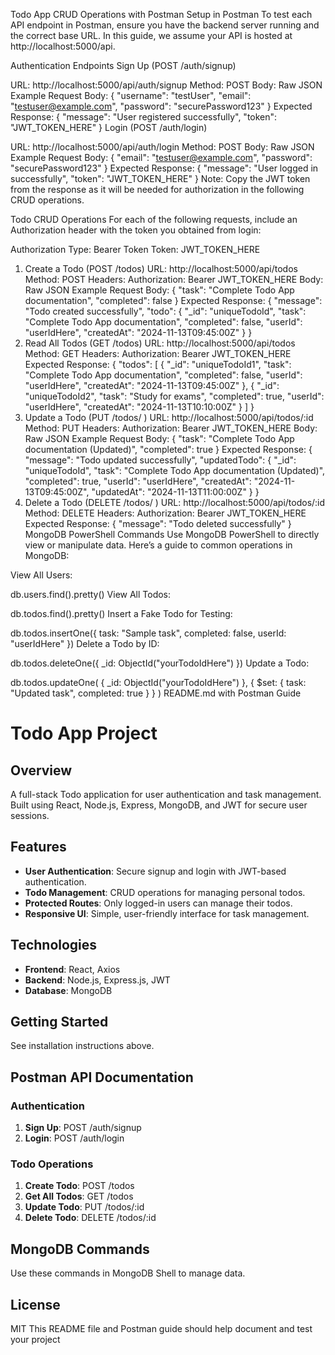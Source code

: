 Todo App CRUD Operations with Postman
Setup in Postman
To test each API endpoint in Postman, ensure you have the backend server running and the correct base URL. In this guide, we assume your API is hosted at http://localhost:5000/api.

Authentication Endpoints
Sign Up (POST /auth/signup)

URL: http://localhost:5000/api/auth/signup
Method: POST
Body: Raw JSON
Example Request Body:
{
  "username": "testUser",
  "email": "testuser@example.com",
  "password": "securePassword123"
}
Expected Response:
{
  "message": "User registered successfully",
  "token": "JWT_TOKEN_HERE"
}
Login (POST /auth/login)

URL: http://localhost:5000/api/auth/login
Method: POST
Body: Raw JSON
Example Request Body:
{
  "email": "testuser@example.com",
  "password": "securePassword123"
}
Expected Response:
{
  "message": "User logged in successfully",
  "token": "JWT_TOKEN_HERE"
}
Note: Copy the JWT token from the response as it will be needed for authorization in the following CRUD operations.

Todo CRUD Operations
For each of the following requests, include an Authorization header with the token you obtained from login:

Authorization Type: Bearer Token
Token: JWT_TOKEN_HERE
1. Create a Todo (POST /todos)
URL: http://localhost:5000/api/todos
Method: POST
Headers:
Authorization: Bearer JWT_TOKEN_HERE
Body: Raw JSON
Example Request Body:
{
  "task": "Complete Todo App documentation",
  "completed": false
}
Expected Response:
{
  "message": "Todo created successfully",
  "todo": {
    "_id": "uniqueTodoId",
    "task": "Complete Todo App documentation",
    "completed": false,
    "userId": "userIdHere",
    "createdAt": "2024-11-13T09:45:00Z"
  }
}
2. Read All Todos (GET /todos)
URL: http://localhost:5000/api/todos
Method: GET
Headers:
Authorization: Bearer JWT_TOKEN_HERE
Expected Response:
{
  "todos": [
    {
      "_id": "uniqueTodoId1",
      "task": "Complete Todo App documentation",
      "completed": false,
      "userId": "userIdHere",
      "createdAt": "2024-11-13T09:45:00Z"
    },
    {
      "_id": "uniqueTodoId2",
      "task": "Study for exams",
      "completed": true,
      "userId": "userIdHere",
      "createdAt": "2024-11-13T10:10:00Z"
    }
  ]
}
3. Update a Todo (PUT /todos/
)
URL: http://localhost:5000/api/todos/:id
Method: PUT
Headers:
Authorization: Bearer JWT_TOKEN_HERE
Body: Raw JSON
Example Request Body:
{
  "task": "Complete Todo App documentation (Updated)",
  "completed": true
}
Expected Response:
{
  "message": "Todo updated successfully",
  "updatedTodo": {
    "_id": "uniqueTodoId",
    "task": "Complete Todo App documentation (Updated)",
    "completed": true,
    "userId": "userIdHere",
    "createdAt": "2024-11-13T09:45:00Z",
    "updatedAt": "2024-11-13T11:00:00Z"
  }
}
4. Delete a Todo (DELETE /todos/
)
URL: http://localhost:5000/api/todos/:id
Method: DELETE
Headers:
Authorization: Bearer JWT_TOKEN_HERE
Expected Response:
{
  "message": "Todo deleted successfully"
}
MongoDB PowerShell Commands
Use MongoDB PowerShell to directly view or manipulate data. Here’s a guide to common operations in MongoDB:

View All Users:

db.users.find().pretty()
View All Todos:

db.todos.find().pretty()
Insert a Fake Todo for Testing:

db.todos.insertOne({
  task: "Sample task",
  completed: false,
  userId: "userIdHere"
})
Delete a Todo by ID:

db.todos.deleteOne({ _id: ObjectId("yourTodoIdHere") })
Update a Todo:

db.todos.updateOne(
  { _id: ObjectId("yourTodoIdHere") },
  { $set: { task: "Updated task", completed: true } }
)
README.md with Postman Guide
# Todo App Project

## Overview
A full-stack Todo application for user authentication and task management. Built using React, Node.js, Express, MongoDB, and JWT for secure user sessions.

## Features
- **User Authentication**: Secure signup and login with JWT-based authentication.
- **Todo Management**: CRUD operations for managing personal todos.
- **Protected Routes**: Only logged-in users can manage their todos.
- **Responsive UI**: Simple, user-friendly interface for task management.

## Technologies
- **Frontend**: React, Axios
- **Backend**: Node.js, Express.js, JWT
- **Database**: MongoDB

## Getting Started
See installation instructions above.

## Postman API Documentation

### Authentication
1. **Sign Up**: POST /auth/signup
2. **Login**: POST /auth/login

### Todo Operations
1. **Create Todo**: POST /todos
2. **Get All Todos**: GET /todos
3. **Update Todo**: PUT /todos/:id
4. **Delete Todo**: DELETE /todos/:id

## MongoDB Commands
Use these commands in MongoDB Shell to manage data.

## License
MIT
This README file and Postman guide should help document and test your project
